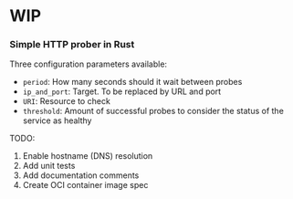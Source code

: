 # WIP
### Simple HTTP prober in Rust

Three configuration parameters available:

* `period`: How many seconds should it wait between probes
* `ip_and_port`: Target. To be replaced by URL and port
* `URI`: Resource to check
* `threshold`: Amount of successful probes to consider the status of the service as healthy

TODO:
1. Enable hostname (DNS) resolution
1. Add unit tests
1. Add documentation comments
1. Create OCI container image spec

